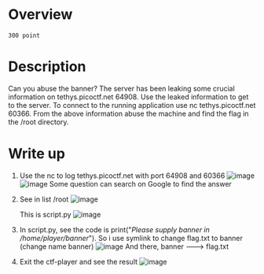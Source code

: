 # Overview #
`300 point`

# Description #
Can you abuse the banner? The server has been leaking some crucial information on tethys.picoctf.net 64908. Use the leaked information to get to the server. To connect to the running application use nc tethys.picoctf.net 60366. From the above information abuse the machine and find the flag in the /root directory.

# Write up #
1. Use the nc to log tethys.picoctf.net with port 64908 and 60366
   ![image](https://github.com/Johnp73/Picoctf-writeup/assets/109839076/0e055814-0cf9-4990-a3c2-7bbd9769b242)
   ![image](https://github.com/Johnp73/Picoctf-writeup/assets/109839076/3848e9f9-33b1-47e4-b07a-8d88f432057a)
   Some question can search on Google to find the answer

2. See in list /root
   ![image](https://github.com/Johnp73/Picoctf-writeup/assets/109839076/72f941df-58de-400b-8cbd-7a057daeef95)

   This is script.py
   ![image](https://github.com/Johnp73/Picoctf-writeup/assets/109839076/f011ea53-2209-4d4a-918c-3b80589487f0)
   
4. In script.py, see the code is print("*Please supply banner in /home/player/banner*"). So i use symlink to change flag.txt to banner (change name banner)
   ![image](https://github.com/Johnp73/Picoctf-writeup/assets/109839076/06565d63-a6bc-4514-83e3-3cfa176dd470)
   And there, banner ---> flag.txt

5. Exit the ctf-player and see the result
  ![image](https://github.com/Johnp73/Picoctf-writeup/assets/109839076/7e86c84a-8b95-4945-9073-c4c30b95d1ab)


   

  
    
   
